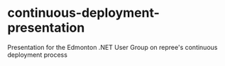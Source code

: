 # continuous-deployment-presentation
Presentation for the Edmonton .NET User Group on repree's continuous deployment process
